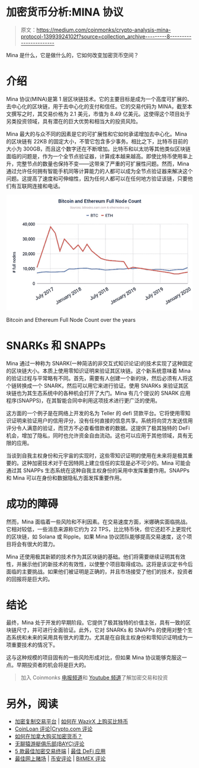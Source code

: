 # 加密货币分析:MINA 协议

> 原文：<https://medium.com/coinmonks/crypto-analysis-mina-protocol-13993924102f?source=collection_archive---------8----------------------->

Mina 是什么，它是做什么的，它如何改变加密货币空间？

# 介绍

Mina 协议(MINA)是第 1 层区块链技术。它的主要目标是成为一个高度可扩展的、去中心化的区块链，用于去中心化的支付和信任。它的交易代码为 MINA，截至本文撰写之时，其交易价格为 2.1 美元，市值为 8.49 亿美元。这使得这个项目处于另类投资领域，具有潜在的巨大优势和相当大的投资风险。

Mina 最大的与众不同的因素是它的可扩展性和它如何承诺增加去中心化。Mina 的区块链有 22KB 的固定大小，不管它包含多少事务。相比之下，比特币目前的大小为 300GB，而且这个数字还在不断增加。比特币和以太坊等其他类似区块链面临的问题是，作为一个全节点验证器，计算成本越来越高。即使比特币使用率上升，完整节点的数量也保持不变——这带来了严重的可扩展性问题。然而，Mina 通过允许任何拥有智能手机同等计算能力的人都可以成为全节点验证器来解决这个问题。这提高了速度和可伸缩性，因为任何人都可以在任何地方验证该链，只要他们有互联网连接和电话。

![](img/661ec0d4c683ed47fff58695f96da87a.png)

Bitcoin and Ethereum Full Node Count over the years

# SNARKs 和 SNAPPs

Mina 通过一种称为 SNARK(一种简洁的非交互式知识论证)的技术实现了这种固定的区块链大小。本质上使用零知识证明来验证其区块链。这个新系统意味着 Mina 的验证过程与平常略有不同。首先，需要有人创建一个新的块，然后必须有人将这个链转换成一个 SNARK，然后可以用它来进行验证。使用 SNARKs 来验证其区块链也为其生态系统中的各种机会打开了大门。Mina 有几个提议的 SNARK 应用程序(SNAPPS)，在其智能合同中利用这项技术进行更广泛的使用。

这方面的一个例子是在网络上开发的名为 Teller 的 defi 贷款平台。它将使用零知识证明来验证用户的信用评分，没有任何直接的信息共享。系统将向贷方发送信用评分令人满意的验证，而贷方不必查看借款者的数据。这提供了极其独特的 DeFi 机会，增加了隐私，同时也允许资金自由流动。这也可以应用于其他领域，具有无限的应用。

当谈到自我主权身份和元宇宙的实现时，这些零知识证明的使用在未来将是极其重要的。这种加密技术对于在因特网上建立信任的实现是必不可少的。Mina 可能会通过其 SNAPPs 生态系统在这种自我主权身份的采用中发挥重要作用。SNAPPs 和 Mina 可以在身份和数据隐私方面发挥重要作用。

# 成功的障碍

然而，Mina 面临着一些风险和不利因素。在交易速度方面，米娜确实面临挑战。它相对较低，一些消息来源称它约为 22 TPS，比比特币快，但它还赶不上更现代的区块链，如 Solana 或 Ripple。如果 Mina 协议团队能够提高交易速度，这个项目将会有很大的潜力。

Mina 还使用极其新颖的技术作为其区块链的基础。他们将需要继续证明其有效性，并展示他们的新技术的有效性，以使整个项目取得成功。这将是该议定书今后面临的主要挑战。如果他们被证明是正确的，并且市场接受了他们的技术，投资者的回报将是巨大的。

# 结论

最终，Mina 处于开发的早期阶段。它提供了极其独特的价值主张，具有一致的区块链尺寸，并可进行全面验证。此外，它对 SNARKs 和 SNAPPs 的使用对整个生态系统和未来的采用具有很大的潜力。尤其是在自我主权身份和零知识证明成为一项重要技术的情况下。

这与这种规模的项目固有的一些风险形成对比，但如果 Mina 协议能够克服这一点。早期投资者的机会将是巨大的。

> 加入 Coinmonks [电报频道](https://t.me/coincodecap)和 [Youtube 频道](https://www.youtube.com/c/coinmonks/videos)了解加密交易和投资

# 另外，阅读

*   [加密复制交易平台](/coinmonks/top-10-crypto-copy-trading-platforms-for-beginners-d0c37c7d698c) | [如何在 WazirX 上购买比特币](/coinmonks/buy-bitcoin-on-wazirx-2d12b7989af1)
*   [CoinLoan 评论](https://coincodecap.com/coinloan-review)|[Crypto.com 评论](/coinmonks/crypto-com-review-f143dca1f74c)
*   [如何在加拿大购买加密货币？](https://coincodecap.com/how-to-buy-cryptocurrency-in-canada)
*   [无聊猿游艇俱乐部(BAYC)评论](https://coincodecap.com/bored-ape-yacht-club-bayc-review)
*   [5 款最佳加密交易终端](https://coincodecap.com/crypto-trading-terminals) | [最佳 DeFi 应用](https://coincodecap.com/best-defi-apps)
*   [最佳网上赌场](https://coincodecap.com/best-online-casinos) | [币安评论](/coinmonks/binance-review-ee10d3bf3b6e) | [BitMEX 评论](https://coincodecap.com/bitmex-review)